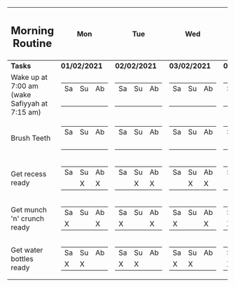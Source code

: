 <table>
    <thread>
        <tr>
            <th>
                <h2>Morning Routine</h2>
            </th>
            <th>Mon</th>
            <th>Tue</th>
            <th>Wed</th>
            <th>Thu</th>
            <th>Fri</th>
        </tr>
        <thread>
            <tbody>
                <tr>
                    <td><b>Tasks</b></td>
                    <td><b>01/02/2021</b></td>
                    <td><b>02/02/2021</b></td>
                    <td><b>03/02/2021</b></td>
                    <td><b>04/02/2021</b></td>
                    <td><b>05/02/2021</b></td>
                </tr>
                <tr>
                    <td>
                        Wake up at 7:00 am
                        (wake Safiyyah at 7:15 am)
                    </td>
                    <td>
                        <table>
                            <tr>
                                <td>Sa</td>
                                <td>Su</td>
                                <td>Ab</td>
                            </tr>
                            <tr>
                                <td>&nbsp;</td>
                                <td>&nbsp;</td>
                                <td>&nbsp;</td>
                            </tr>
                        </table>
                    </td>
                    <td>
                        <table>
                            <tr>
                                <td>Sa</td>
                                <td>Su</td>
                                <td>Ab</td>
                            </tr>
                            <tr>
                                <td>&nbsp;</td>
                                <td>&nbsp;</td>
                                <td>&nbsp;</td>
                            </tr>
                        </table>
                    </td>
                    <td>
                        <table>
                            <tr>
                                <td>Sa</td>
                                <td>Su</td>
                                <td>Ab</td>
                            </tr>
                            <tr>
                                <td>&nbsp;</td>
                                <td>&nbsp;</td>
                                <td>&nbsp;</td>
                            </tr>
                        </table>
                    </td>
                    <td>
                        <table>
                            <tr>
                                <td>Sa</td>
                                <td>Su</td>
                                <td>Ab</td>
                            </tr>
                            <tr>
                                <td>&nbsp;</td>
                                <td>&nbsp;</td>
                                <td>&nbsp;</td>
                            </tr>
                        </table>
                    </td>
                    <td>
                        <table>
                            <tr>
                                <td>Sa</td>
                                <td>Su</td>
                                <td>Ab</td>
                            </tr>
                            <tr>
                                <td>&nbsp;</td>
                                <td>&nbsp;</td>
                                <td>&nbsp;</td>
                            </tr>
                        </table>
                    </td>
                </tr>
                <tr>
                <tr>
                    <td>
                      Brush Teeth
                    </td>
                    <td>
                        <table>
                            <tr>
                                <td>Sa</td>
                                <td>Su</td>
                                <td>Ab</td>
                            </tr>
                            <tr>
                                <td>&nbsp;</td>
                                <td>&nbsp;</td>
                                <td>&nbsp;</td>
                            </tr>
                        </table>
                    </td>
                    <td>
                        <table>
                            <tr>
                                <td>Sa</td>
                                <td>Su</td>
                                <td>Ab</td>
                            </tr>
                            <tr>
                                <td>&nbsp;</td>
                                <td>&nbsp;</td>
                                <td>&nbsp;</td>
                            </tr>
                        </table>
                    </td>
                    <td>
                        <table>
                            <tr>
                                <td>Sa</td>
                                <td>Su</td>
                                <td>Ab</td>
                            </tr>
                            <tr>
                                <td>&nbsp;</td>
                                <td>&nbsp;</td>
                                <td>&nbsp;</td>
                            </tr>
                        </table>
                    </td>
                    <td>
                        <table>
                            <tr>
                                <td>Sa</td>
                                <td>Su</td>
                                <td>Ab</td>
                            </tr>
                            <tr>
                                <td>&nbsp;</td>
                                <td>&nbsp;</td>
                                <td>&nbsp;</td>
                            </tr>
                        </table>
                    </td>
                    <td>
                        <table>
                            <tr>
                                <td>Sa</td>
                                <td>Su</td>
                                <td>Ab</td>
                            </tr>
                            <tr>
                                <td>&nbsp;</td>
                                <td>&nbsp;</td>
                                <td>&nbsp;</td>
                            </tr>
                        </table>
                    </td>
                </tr>
                <tr>
                <tr>
                    <td>
                      Get recess ready
                    </td>
                    <td>
                        <table>
                            <tr>
                                <td>Sa</td>
                                <td>Su</td>
                                <td>Ab</td>
                            </tr>
                            <tr>
                                <td>&nbsp;</td>
                                <td>X</td>
                                <td>X</td>
                            </tr>
                        </table>
                    </td>
                    <td>
                        <table>
                            <tr>
                                <td>Sa</td>
                                <td>Su</td>
                                <td>Ab</td>
                            </tr>
                            <tr>
                                <td>&nbsp;</td>
                                <td>X</td>
                                <td>X</td>
                            </tr>
                        </table>
                    </td>
                    <td>
                        <table>
                            <tr>
                                <td>Sa</td>
                                <td>Su</td>
                                <td>Ab</td>
                            </tr>
                            <tr>
                                <td>&nbsp;</td>
                                <td>X</td>
                                <td>X</td>
                            </tr>
                        </table>
                    </td>
                    <td>
                        <table>
                            <tr>
                                <td>Sa</td>
                                <td>Su</td>
                                <td>Ab</td>
                            </tr>
                            <tr>
                                <td>&nbsp;</td>
                                <td>X</td>
                                <td>X</td>
                            </tr>
                        </table>
                    </td>
                    <td>
                        <table>
                            <tr>
                                <td>Sa</td>
                                <td>Su</td>
                                <td>Ab</td>
                            </tr>
                            <tr>
                                <td>&nbsp;</td>
                                <td>X</td>
                                <td>X</td>
                            </tr>
                        </table>
                    </td>
                </tr>
                <tr>
                <tr>
                    <td>
                      Get munch 'n' crunch ready
                    </td>
                    <td>
                        <table>
                            <tr>
                                <td>Sa</td>
                                <td>Su</td>
                                <td>Ab</td>
                            </tr>
                            <tr>
                                <td>X</td>
                                <td>&nbsp;</td>
                                <td>X</td>
                            </tr>
                        </table>
                    </td>
                    <td>
                        <table>
                            <tr>
                                <td>Sa</td>
                                <td>Su</td>
                                <td>Ab</td>
                            </tr>
                            <tr>
                                <td>X</td>
                                <td>&nbsp;</td>
                                <td>X</td>
                            </tr>
                        </table>
                    </td>
                    <td>
                        <table>
                            <tr>
                                <td>Sa</td>
                                <td>Su</td>
                                <td>Ab</td>
                            </tr>
                            <tr>
                                <td>X</td>
                                <td>&nbsp;</td>
                                <td>X</td>
                            </tr>
                        </table>
                    </td>
                    <td>
                        <table>
                            <tr>
                                <td>Sa</td>
                                <td>Su</td>
                                <td>Ab</td>
                            </tr>
                            <tr>
                                <td>X</td>
                                <td>&nbsp;</td>
                                <td>X</td>
                            </tr>
                        </table>
                    </td>
                    <td>
                        <table>
                            <tr>
                                <td>Sa</td>
                                <td>Su</td>
                                <td>Ab</td>
                            </tr>
                            <tr>
                                <td>X</td>
                                <td>&nbsp;</td>
                                <td>X</td>
                            </tr>
                        </table>
                    </td>
                </tr>
                <tr>
                <tr>
                    <td>
                        Get water bottles ready
                    </td>
                    <td>
                        <table>
                            <tr>
                                <td>Sa</td>
                                <td>Su</td>
                                <td>Ab</td>
                            </tr>
                            <tr>
                                <td>X</td>
                                <td>X</td>
                                <td>&nbsp;</td>
                            </tr>
                        </table>
                    </td>
                    <td>
                        <table>
                            <tr>
                                <td>Sa</td>
                                <td>Su</td>
                                <td>Ab</td>
                            </tr>
                            <tr>
                                <td>X</td>
                                <td>X</td>
                                <td>&nbsp;</td>
                            </tr>
                        </table>
                    </td>
                    <td>
                        <table>
                            <tr>
                                <td>Sa</td>
                                <td>Su</td>
                                <td>Ab</td>
                            </tr>
                            <tr>
                                <td>X</td>
                                <td>X</td>
                                <td>&nbsp;</td>
                            </tr>
                        </table>
                    </td>
                    <td>
                        <table>
                            <tr>
                                <td>Sa</td>
                                <td>Su</td>
                                <td>Ab</td>
                            </tr>
                            <tr>
                                <td>X</td>
                                <td>X</td>
                                <td>&nbsp;</td>
                            </tr>
                        </table>
                    </td>
                    <td>
                        <table>
                            <tr>
                                <td>Sa</td>
                                <td>Su</td>
                                <td>Ab</td>
                            </tr>
                            <tr>
                                <td>X</td>
                                <td>X</td>
                                <td>&nbsp;</td>
                            </tr>
                        </table>
                    </td>
                </tr>
            </tbody>
 </table>